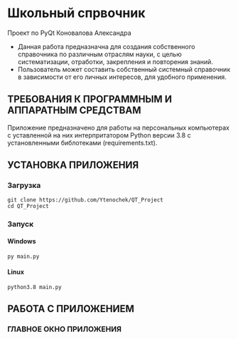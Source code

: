 # Школьный спрвочник
Проект по PyQt Коновалова Александра

* Данная работа предназначна для создания собственного справочника по различным отраслям науки, с целью систематизации, отработки, закрепления и повторения знаний.
* Пользователь может составить собственный системный справочник в зависимости от его личных интересов, для удобного применения.

## ТРЕБОВАНИЯ К ПРОГРАММНЫМ И АППАРАТНЫМ СРЕДСТВАМ
Приложение предназначено для работы на персональных компьютерах с уставленной на них интерпритатором Python версии 3.8 с установленными библотеками (requirements.txt).

## УСТАНОВКА ПРИЛОЖЕНИЯ
### Загрузка
``` 
git clone https://github.com/Ytenochek/QT_Project
cd QT_Project
```
### Запуск
#### Windows
```
py main.py
```
#### Linux
```
python3.8 main.py
```
## РАБОТА С ПРИЛОЖЕНИЕМ
### ГЛАВНОЕ ОКНО ПРИЛОЖЕНИЯ
